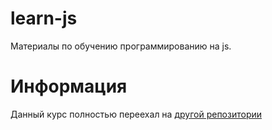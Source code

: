 # learn-js
Материалы по обучению программированию на js.

# Информация
Данный курс полностью переехал на [другой репозитории](https://github.com/gis-expert/dedok)
